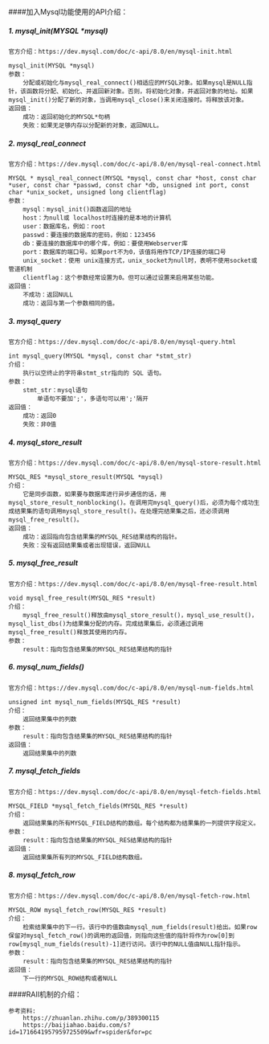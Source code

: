 ####加入Mysql功能使用的API介绍：

##### 1.  mysql_init(MYSQL *mysql)

```
官方介绍：https://dev.mysql.com/doc/c-api/8.0/en/mysql-init.html

mysql_init(MYSQL *mysql)
参数：
	分配或初始化与mysql_real_connect()相适应的MYSQL对象。如果mysql是NULL指针，该函数将分配、初始化、并返回新对象。否则，将初始化对象，并返回对象的地址。如果mysql_init()分配了新的对象，当调用mysql_close()来关闭连接时。将释放该对象。
返回值：
	成功：返回初始化的MYSQL*句柄
	失败：如果无足够内存以分配新的对象，返回NULL。
```
##### 2.  mysql_real_connect

	官方介绍：https://dev.mysql.com/doc/c-api/8.0/en/mysql-real-connect.html
	
	MYSQL * mysql_real_connect(MYSQL *mysql, const char *host, const char *user, const char *passwd, const char *db, unsigned int port, const char *unix_socket, unsigned long clientflag)
	参数：
		mysql：mysql_init()函数返回的地址
		host：为null或 localhost时连接的是本地的计算机
		user：数据库名，例如：root
		passwd：要连接的数据库的密码，例如：123456
		db：要连接的数据库中的哪个库，例如：要使用Webserver库
		port：数据库的端口号。如果port不为0，该值将用作TCP/IP连接的端口号
		unix_socket：使用 unix连接方式，unix_socket为null时，表明不使用socket或管道机制
		clientflag：这个参数经常设置为0。但可以通过设置来启用某些功能。
	返回值：
		不成功：返回NULL
		成功：返回与第一个参数相同的值。

##### 3.  mysql_query

	官方介绍：https://dev.mysql.com/doc/c-api/8.0/en/mysql-query.html
	
	int mysql_query(MYSQL *mysql, const char *stmt_str)
	介绍：
		执行以空终止的字符串stmt_str指向的 SQL 语句。
	参数：
		stmt_str：mysql语句
			单语句不要加';'，多语句可以用';'隔开
	返回值：
		成功：返回0
		失败：非0值

##### 4. mysql_store_result

	官方介绍：https://dev.mysql.com/doc/c-api/8.0/en/mysql-store-result.html
	
	MYSQL_RES *mysql_store_result(MYSQL *mysql)
	介绍：
		它是同步函数，如果要与数据库进行异步通信的话，用mysql_store_result_nonblocking()。在调用完mysql_query()后，必须为每个成功生成结果集的语句调用mysql_store_result()。在处理完结果集之后，还必须调用mysql_free_result()。
	返回值：
		成功：返回指向包含结果集的MYSQL_RES结果结构的指针。
		失败：没有返回结果集或者出现错误，返回NULL

##### 5. mysql_free_result

	官方介绍：https://dev.mysql.com/doc/c-api/8.0/en/mysql-free-result.html
	
	void mysql_free_result(MYSQL_RES *result)
	介绍：
		mysql_free_result()释放由mysql_store_result()，mysql_use_result()，mysql_list_dbs()为结果集分配的内存。完成结果集后，必须通过调用mysql_free_result()释放其使用的内存。	
	参数：
		result：指向包含结果集的MYSQL_RES结果结构的指针

##### 6. mysql_num_fields()
	官方介绍：https://dev.mysql.com/doc/c-api/8.0/en/mysql-num-fields.html
	
	unsigned int mysql_num_fields(MYSQL_RES *result)
	介绍：
		返回结果集中的列数
	参数：
		result：指向包含结果集的MYSQL_RES结果结构的指针
	返回值：
		返回结果集中的列数

##### 7. mysql_fetch_fields
	官方介绍：https://dev.mysql.com/doc/c-api/8.0/en/mysql-fetch-fields.html
	
	MYSQL_FIELD *mysql_fetch_fields(MYSQL_RES *result)
	介绍：
		返回结果集的所有MYSQL_FIELD结构的数组。每个结构都为结果集的一列提供字段定义。
	参数：
		result：指向包含结果集的MYSQL_RES结果结构的指针
	返回值：
		返回结果集所有列的MYSQL_FIELD结构数组。

##### 8. mysql_fetch_row
	官方介绍：https://dev.mysql.com/doc/c-api/8.0/en/mysql-fetch-row.html
	
	MYSQL_ROW mysql_fetch_row(MYSQL_RES *result)
	介绍：
		检索结果集中的下一行。该行中的值数由mysql_num_fields(result)给出。如果row保留对mysql_fetch_row()的调用的返回值，则指向这些值的指针将作为row[0]到row[mysql_num_fields(result)-1]进行访问。该行中的NULL值由NULL指针指示。
	参数：
		result：指向包含结果集的MYSQL_RES结果结构的指针
	返回值：
		下一行的MYSQL_ROW结构或者NULL





####RAII机制的介绍：

```
参考资料:
	https://zhuanlan.zhihu.com/p/389300115
	https://baijiahao.baidu.com/s?id=1716641957959725509&wfr=spider&for=pc
```
